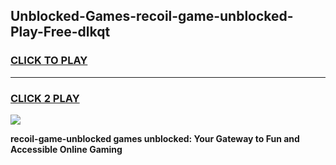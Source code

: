 
## Unblocked-Games-recoil-game-unblocked-Play-Free-dlkqt
<h3>
<a href="https://premium76.site?title=recoil-game-unblocked&ref=18A1">CLICK TO PLAY</a></h3>
<hr>

<h3>
<a href="https://premium76.site?title=recoil-game-unblocked&ref=18A1">CLICK 2 PLAY</a>
  
</h3>

<a href="https://premium76.site?title=recoil-game-unblocked&ref=18A1"><img src="https://clearcache.store/games.png"></a>


**recoil-game-unblocked games unblocked: Your Gateway to Fun and Accessible Online Gaming**
